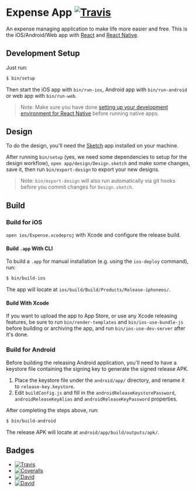 # Expense App [![Travis](https://img.shields.io/travis/expenture/ExpenseApp.svg?style=flat-square)](https://travis-ci.org/expenture/ExpenseApp)

An expense managing application to make life more easier and free. This is the iOS/Android/Web app with [React](https://facebook.github.io/react/) and [React Native](https://facebook.github.io/react-native/).


## Development Setup

Just run:

```bash
$ bin/setup
```

Then start the iOS app with `bin/run-ios`, Android app with `bin/run-android` or web app with `bin/run-web`.

> Note: Make sure you have done [setting up your development environment for React Native](https://facebook.github.io/react-native/docs/getting-started.html) before running native apps.


## Design

To do the design, you'll need the [Sketch](https://www.sketchapp.com/) app installed on your machine.

After running `bin/setup` (yes, we need some dependencies to setup for the design workflow), `open app/design/Design.sketch` and make some changes, save it, then run `bin/export-design` to export your new designs.

> Note: `bin/export-design` will also run automatically via git hooks before you commit changes for `Design.sketch`.


## Build

### Build for iOS

`open ios/Expense.xcodeproj` with Xcode and configure the release build.

#### Build `.app` With CLI

To build a `.app` for manual installation (e.g. using the `ios-deploy` command), run:

```bash
$ bin/build-ios
```

The app will locate at `ios/build/Build/Products/Release-iphoneos/`.

#### Build With Xcode

If you want to upload the app to App Store, or use any Xcode releasing features, be sure to run `bin/render-templates` and `bin/ios-use-bundle-js` before building or archiving the app, and run `bin/ios-use-dev-server` after it's done.

### Build for Android

Before building the releasing Android application, you'll need to have a keystore file containing the signing key to generate the signed release APK.

1. Place the keystore file under the `android/app/` directory, and rename it to `release-key.keystore`.
2. Edit `buildConfig.js` and fill in the `androidReleaseKeystorePassword`, `androidReleaseKeyAlias` and `androidReleaseKeyPassword` properties.

After completing the steps above, run:

```bash
$ bin/build-android
```

The release APK will locate at `android/app/build/outputs/apk/`.


## Badges

- [![Travis](https://img.shields.io/travis/expenture/ExpenseApp.svg?style=flat-square)](https://travis-ci.org/expenture/ExpenseApp)
- [![Coveralls](https://img.shields.io/coveralls/expenture/ExpenseApp.svg?style=flat-square)](https://coveralls.io/github/expenture/ExpenseApp)
- [![David](https://img.shields.io/david/expenture/ExpenseApp.svg?style=flat-square)](https://david-dm.org/expenture/ExpenseApp)
- [![David](https://img.shields.io/david/dev/expenture/ExpenseApp.svg?style=flat-square)](https://david-dm.org/expenture/ExpenseApp#info=devDependencies)
